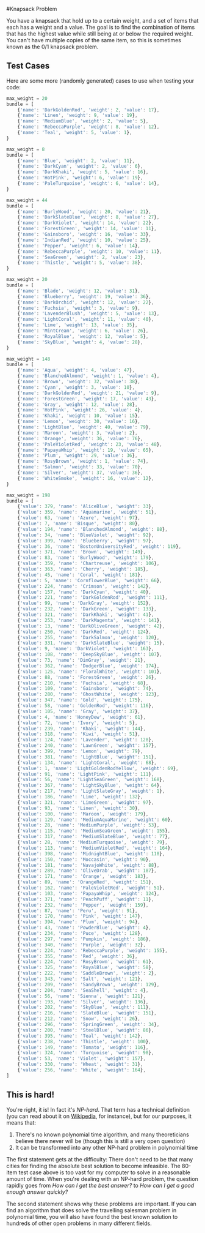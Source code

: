 #Knapsack Problem

You have a knapsack that hold up to a certain weight, and a set of items that each has a weight and a value.  The goal is to find the combination of items that has the highest value while still being at or below the required weight.  You can't have multiple copies of the same item, so this is sometimes known as the 0/1 knapsack problem.

## Test Cases

Here are some more (randomly generated) cases to use when testing your code:

```javascript
max_weight = 20
bundle = [
	{'name': 'DarkGoldenRod', 'weight': 2, 'value': 17},
	{'name': 'Linen', 'weight': 9, 'value': 19},
	{'name': 'MediumBlue', 'weight': 2, 'value': 5},
	{'name': 'RebeccaPurple', 'weight': 8, 'value': 12},
	{'name': 'Teal', 'weight': 5, 'value': 1},
}

max_weight = 8
bundle = [
	{'name': 'Blue', 'weight': 2, 'value': 11},
	{'name': 'DarkCyan', 'weight': 2, 'value': 6},
	{'name': 'DarkKhaki', 'weight': 5, 'value': 16},
	{'name': 'HotPink', 'weight': 6, 'value': 19},
	{'name': 'PaleTurquoise', 'weight': 6, 'value': 14},
}

max_weight = 44
bundle = [
	{'name': 'BurlyWood', 'weight': 20, 'value': 21},
	{'name': 'DarkSlateBlue', 'weight': 8, 'value': 27},
	{'name': 'DarkViolet', 'weight': 14, 'value': 22},
	{'name': 'ForestGreen', 'weight': 14, 'value': 11},
	{'name': 'Gainsboro', 'weight': 16, 'value': 33},
	{'name': 'IndianRed', 'weight': 10, 'value': 25},
	{'name': 'Pepper', 'weight': 6, 'value': 14},
	{'name': 'RebeccaPurple', 'weight': 10, 'value': 11},
	{'name': 'SeaGreen', 'weight': 2, 'value': 23},
	{'name': 'Thistle', 'weight': 5, 'value': 38},
}

max_weight = 20
bundle = [
	{'name': 'Blade', 'weight': 12, 'value': 31},
	{'name': 'Blueberry', 'weight': 19, 'value': 36},
	{'name': 'DarkOrchid', 'weight': 12, 'value': 22},
	{'name': 'Fuchsia', 'weight': 3, 'value': 9},
	{'name': 'LavenderBlush', 'weight': 5, 'value': 13},
	{'name': 'LightCoral', 'weight': 11, 'value': 40},
	{'name': 'Lime', 'weight': 13, 'value': 35},
	{'name': 'MintCream', 'weight': 6, 'value': 26},
	{'name': 'RoyalBlue', 'weight': 12, 'value': 5},
	{'name': 'SkyBlue', 'weight': 4, 'value': 28},
}

max_weight = 148
bundle = [
	{'name': 'Aqua', 'weight': 4, 'value': 47},
	{'name': 'BlanchedAlmond', 'weight': 1, 'value': 4},
	{'name': 'Brown', 'weight': 32, 'value': 38},
	{'name': 'Cyan', 'weight': 3, 'value': 10},
	{'name': 'DarkGoldenRod', 'weight': 21, 'value': 9},
	{'name': 'ForestGreen', 'weight': 17, 'value': 43},
	{'name': 'Gray', 'weight': 12, 'value': 28},
	{'name': 'HotPink', 'weight': 26, 'value': 4},
	{'name': 'Khaki', 'weight': 10, 'value': 15},
	{'name': 'Lemon', 'weight': 30, 'value': 16},
	{'name': 'LightBlue', 'weight': 40, 'value': 79},
	{'name': 'Maroon', 'weight': 3, 'value': 2},
	{'name': 'Orange', 'weight': 36, 'value': 76},
	{'name': 'PaleVioletRed', 'weight': 23, 'value': 48},
	{'name': 'PapayaWhip', 'weight': 19, 'value': 65},
	{'name': 'Plum', 'weight': 29, 'value': 36},
	{'name': 'RosyBrown', 'weight': 1, 'value': 74},
	{'name': 'Salmon', 'weight': 33, 'value': 70},
	{'name': 'Silver', 'weight': 37, 'value': 36},
	{'name': 'WhiteSmoke', 'weight': 16, 'value': 12},
}

max_weight = 198
bundle = [
	{'value': 379, 'name': 'AliceBlue', 'weight': 33},
	{'value': 359, 'name': 'Aquamarine', 'weight': 51},
	{'value': 63, 'name': 'Azure', 'weight': 97},
	{'value': 7, 'name': 'Bisque', 'weight': 80},
	{'value': 194, 'name': 'BlanchedAlmond', 'weight': 88},
	{'value': 34, 'name': 'BlueViolet', 'weight': 92},
	{'value': 399, 'name': 'Blueberry', 'weight': 97},
	{'value': 36, 'name': 'BostonUniversityRed', 'weight': 119},
	{'value': 371, 'name': 'Brown', 'weight': 149},
	{'value': 83, 'name': 'BurlyWood', 'weight': 179},
	{'value': 359, 'name': 'Chartreuse', 'weight': 106},
	{'value': 363, 'name': 'Cherry', 'weight': 185},
	{'value': 45, 'name': 'Coral', 'weight': 181},
	{'value': 5, 'name': 'CornflowerBlue', 'weight': 66},
	{'value': 224, 'name': 'Crimson', 'weight': 142},
	{'value': 157, 'name': 'DarkCyan', 'weight': 40},
	{'value': 221, 'name': 'DarkGoldenRod', 'weight': 111},
	{'value': 99, 'name': 'DarkGray', 'weight': 152},
	{'value': 232, 'name': 'DarkGreen', 'weight': 133},
	{'value': 321, 'name': 'DarkKhaki', 'weight': 41},
	{'value': 253, 'name': 'DarkMagenta', 'weight': 141},
	{'value': 13, 'name': 'DarkOliveGreen', 'weight': 42},
	{'value': 250, 'name': 'DarkRed', 'weight': 124},
	{'value': 255, 'name': 'DarkSalmon', 'weight': 120},
	{'value': 331, 'name': 'DarkSlateBlue', 'weight': 15},
	{'value': 9, 'name': 'DarkViolet', 'weight': 163},
	{'value': 108, 'name': 'DeepSkyBlue', 'weight': 107},
	{'value': 73, 'name': 'DimGray', 'weight': 21},
	{'value': 362, 'name': 'DodgerBlue', 'weight': 174},
	{'value': 125, 'name': 'FloralWhite', 'weight': 101},
	{'value': 88, 'name': 'ForestGreen', 'weight': 26},
	{'value': 210, 'name': 'Fuchsia', 'weight': 68},
	{'value': 109, 'name': 'Gainsboro', 'weight': 74},
	{'value': 280, 'name': 'GhostWhite', 'weight': 123},
	{'value': 347, 'name': 'Gold', 'weight': 175},
	{'value': 58, 'name': 'GoldenRod', 'weight': 116},
	{'value': 105, 'name': 'Gray', 'weight': 37},
	{'value': 4, 'name': 'HoneyDew', 'weight': 61},
	{'value': 72, 'name': 'Ivory', 'weight': 5},
	{'value': 239, 'name': 'Khaki', 'weight': 144},
	{'value': 318, 'name': 'Kiwi', 'weight': 51},
	{'value': 124, 'name': 'Lavender', 'weight': 128},
	{'value': 240, 'name': 'LawnGreen', 'weight': 157},
	{'value': 399, 'name': 'Lemon', 'weight': 79},
	{'value': 381, 'name': 'LightBlue', 'weight': 151},
	{'value': 134, 'name': 'LightCoral', 'weight': 68},
	{'value': 1, 'name': 'LightGoldenRodYellow', 'weight': 69},
	{'value': 91, 'name': 'LightPink', 'weight': 111},
	{'value': 56, 'name': 'LightSeaGreen', 'weight': 168},
	{'value': 367, 'name': 'LightSkyBlue', 'weight': 64},
	{'value': 217, 'name': 'LightSlateGray', 'weight': 1},
	{'value': 186, 'name': 'Lime', 'weight': 132},
	{'value': 321, 'name': 'LimeGreen', 'weight': 97},
	{'value': 93, 'name': 'Linen', 'weight': 30},
	{'value': 100, 'name': 'Maroon', 'weight': 179},
	{'value': 129, 'name': 'MediumAquaMarine', 'weight': 60},
	{'value': 28, 'name': 'MediumPurple', 'weight': 53},
	{'value': 115, 'name': 'MediumSeaGreen', 'weight': 155},
	{'value': 317, 'name': 'MediumSlateBlue', 'weight': 77},
	{'value': 28, 'name': 'MediumTurquoise', 'weight': 79},
	{'value': 113, 'name': 'MediumVioletRed', 'weight': 164},
	{'value': 398, 'name': 'MidnightBlue', 'weight': 118},
	{'value': 150, 'name': 'Moccasin', 'weight': 90},
	{'value': 181, 'name': 'NavajoWhite', 'weight': 88},
	{'value': 289, 'name': 'OliveDrab', 'weight': 187},
	{'value': 171, 'name': 'Orange', 'weight': 183},
	{'value': 89, 'name': 'OrangeRed', 'weight': 151},
	{'value': 162, 'name': 'PaleVioletRed', 'weight': 51},
	{'value': 103, 'name': 'PapayaWhip', 'weight': 124},
	{'value': 371, 'name': 'PeachPuff', 'weight': 11},
	{'value': 232, 'name': 'Pepper', 'weight': 159},
	{'value': 87, 'name': 'Peru', 'weight': 91},
	{'value': 170, 'name': 'Pink', 'weight': 147},
	{'value': 394, 'name': 'Plum', 'weight': 94},
	{'value': 43, 'name': 'PowderBlue', 'weight': 4},
	{'value': 234, 'name': 'Puce', 'weight': 128},
	{'value': 297, 'name': 'Pumpkin', 'weight': 186},
	{'value': 340, 'name': 'Purple', 'weight': 32},
	{'value': 224, 'name': 'RebeccaPurple', 'weight': 155},
	{'value': 355, 'name': 'Red', 'weight': 36},
	{'value': 224, 'name': 'RosyBrown', 'weight': 61},
	{'value': 325, 'name': 'RoyalBlue', 'weight': 58},
	{'value': 222, 'name': 'SaddleBrown', 'weight': 2},
	{'value': 343, 'name': 'Salt', 'weight': 121},
	{'value': 209, 'name': 'SandyBrown', 'weight': 129},
	{'value': 204, 'name': 'SeaShell', 'weight': 4},
	{'value': 56, 'name': 'Sienna', 'weight': 121},
	{'value': 193, 'name': 'Silver', 'weight': 136},
	{'value': 202, 'name': 'SkyBlue', 'weight': 111},
	{'value': 216, 'name': 'SlateBlue', 'weight': 151},
	{'value': 212, 'name': 'Snow', 'weight': 26},
	{'value': 296, 'name': 'SpringGreen', 'weight': 34},
	{'value': 200, 'name': 'SteelBlue', 'weight': 86},
	{'value': 395, 'name': 'Teal', 'weight': 142},
	{'value': 238, 'name': 'Thistle', 'weight': 100},
	{'value': 149, 'name': 'Tomato', 'weight': 116},
	{'value': 324, 'name': 'Turquoise', 'weight': 98},
	{'value': 53, 'name': 'Violet', 'weight': 157},
	{'value': 330, 'name': 'Wheat', 'weight': 31},
	{'value': 256, 'name': 'White', 'weight': 164},
]
```

## This is hard!

You're right, it is!  In fact it's *NP-hard*.  That term has a technical definition (you can read about it on [Wikipedia](https://en.wikipedia.org/wiki/P_versus_NP_problem), for instance), but for our purposes, it means that:

1. There's no known polynomial time algorithm, and many theoreticians believe there never will be (though this is still a very open question)
2. It can be transformed into any other NP-hard problem in polynomial time

The first statement gets at the difficulty: There don't need to be that many cities for finding the absolute best solution to become infeasible.  The 80-item test case above is too vast for my computer to solve in a reasonable amount of time.  When you're dealing with an NP-hard problem, the question rapidly goes from *How can I get the best answer?* to *How can I get a good enough answer quickly?*

The second statement shows why these problems are important.  If you can find an algorithm that does solve the travelling salesman problem in polynomial time, you will also have found the best known solution to hundreds of other open problems in many different fields.  
